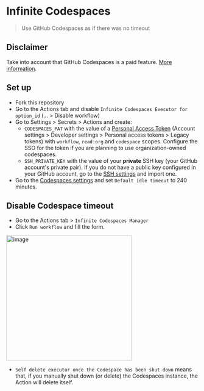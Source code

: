 # Infinite Codespaces

> Use GitHub Codespaces as if there was no timeout

## Disclaimer

Take into account that GitHub Codespaces is a paid feature. [More information](https://docs.github.com/en/billing/managing-billing-for-github-codespaces/about-billing-for-codespaces).

## Set up

* Fork this repository
* Go to the Actions tab and disable `Infinite Codespaces Executor for option_id` (... > Disable workflow)
* Go to Settings > Secrets > Actions and create:
  * `CODESPACES_PAT` with the value of a [Personal Access Token](https://github.com/settings/tokens) (Account settings > Developer settings > Personal access tokens > Legacy tokens) with `workflow`, `read:org` and `codespace` scopes. Configure the SSO for the token if you are planning to use organization-owned codespaces.
  * `SSH_PRIVATE_KEY` with the value of your __private__ SSH key (your GitHub account's private pair). If you do not have a public key configured in your GitHub account, go to the [SSH settings](https://github.com/settings/keys) and import one.
* Go to the [Codespaces settings](https://github.com/settings/codespaces) and set `Default idle timeout` to 240 minutes.

## Disable Codespace timeout

* Go to the Actions tab > `Infinite Codespaces Manager`
* Click `Run workflow` and fill the form.

<img width="329" alt="image" src="https://user-images.githubusercontent.com/46056498/172231658-bb358f80-ec54-482b-8430-a902d8f0590d.png">

  * `Self delete executor once the Codespace has been shut down` means that, if you manually shut down (or delete) the Codespaces instance, the Action will delete itself.

